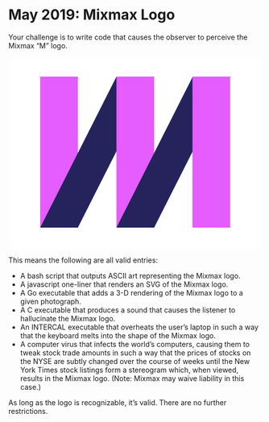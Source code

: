 # May 2019: Mixmax Logo

Your challenge is to write code that causes the observer to perceive the Mixmax “M” logo.

![Mixmax](/assets/2019-05-mixmax-logo/mixmax.png)

This means the following are all valid entries:
* A bash script that outputs ASCII art representing the Mixmax logo.
* A javascript one-liner that renders an SVG of the Mixmax logo.
* A Go executable that adds a 3-D rendering of the Mixmax logo to a given photograph.
* A C executable that produces a sound that causes the listener to hallucinate the Mixmax logo.
* An INTERCAL executable that overheats the user’s laptop in such a way that the keyboard melts into the shape of the Mixmax logo.
* A computer virus that infects the world’s computers, causing them to tweak stock trade amounts in such a way that the prices of stocks on the NYSE are subtly changed over the course of weeks until the New York Times stock listings form a stereogram which, when viewed, results in the Mixmax logo. (Note: Mixmax may waive liability in this case.)

As long as the logo is recognizable, it’s valid. There are no further restrictions.
